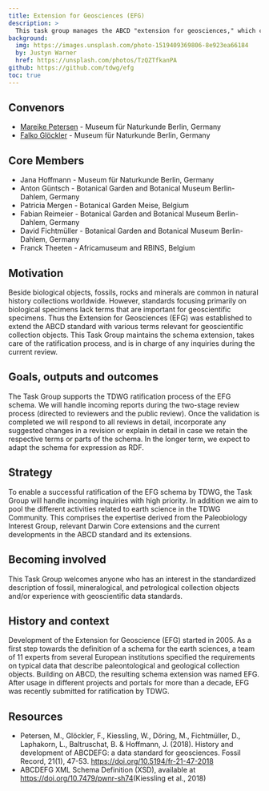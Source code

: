 ```yaml
---
title: Extension for Geosciences (EFG)
description: >
  This task group manages the ABCD "extension for geosciences," which creates adds vocabularies for concepts used in collections of geoscience specimens.
background:
  img: https://images.unsplash.com/photo-1519409369806-8e923ea66184
  by: Justyn Warner
  href: https://unsplash.com/photos/TzQZTfkanPA
github: https://github.com/tdwg/efg
toc: true
---
```


## Convenors

- [Mareike Petersen](mailto:Mareike.Petersen@mfn.berlin) - Museum für Naturkunde Berlin, Germany
- [Falko Glöckler](mailto:Falko.Gloeckler@mfn.berlin) - Museum für Naturkunde Berlin, Germany

## Core Members

- Jana Hoffmann - Museum für Naturkunde Berlin, Germany
- Anton Güntsch - Botanical Garden and Botanical Museum Berlin-Dahlem, Germany
- Patricia Mergen - Botanical Garden Meise, Belgium
- Fabian Reimeier - Botanical Garden and Botanical Museum Berlin-Dahlem, Germany
- David Fichtmüller - Botanical Garden and Botanical Museum Berlin-Dahlem, Germany
- Franck Theeten - Africamuseum and RBINS, Belgium

## Motivation

Beside biological objects, fossils, rocks and minerals are common in natural history collections worldwide. However, standards focusing primarily on biological specimens lack terms that are important for geoscientific specimens. Thus the Extension for Geosciences (EFG) was established to extend the ABCD standard with various terms relevant for geoscientific collection objects. This Task Group maintains the schema extension, takes care of the ratification process, and is in charge of any inquiries during the current review.

## Goals, outputs and outcomes

The Task Group supports the TDWG ratification process of the EFG schema. We will handle incoming reports during the two-stage review process (directed to reviewers and the public review). Once the validation is completed we will respond to all reviews in detail, incorporate any suggested changes in a revision or explain in detail in case we retain the respective terms or parts of the schema. In the longer term, we expect to adapt the schema for expression as RDF.

## Strategy

To enable a successful ratification of the EFG schema by TDWG, the Task Group will handle incoming inquiries with high priority. In addition we aim to pool the different activities related to earth science in the TDWG Community. This comprises the expertise derived from the Paleobiology Interest Group, relevant Darwin Core extensions and the current developments in the ABCD standard and its extensions.

## Becoming involved

This Task Group welcomes anyone who has an interest in the standardized description of fossil, mineralogical, and petrological collection objects and/or experience with geoscientific data standards.

## History and context

Development of the Extension for Geoscience (EFG) started in 2005. As a first step towards the definition of a schema for the earth sciences, a team of 11 experts from several European institutions specified the requirements on typical data that describe paleontological and geological collection objects. Building on ABCD, the resulting schema extension was named EFG. After usage in different projects and portals for more than a decade, EFG was recently submitted for ratification by TDWG.

## Resources

- Petersen, M., Glöckler, F., Kiessling, W., Döring, M., Fichtmüller, D., Laphakorn, L., Baltruschat, B. & Hoffmann, J. (2018). History and development of ABCDEFG: a data standard for geosciences. Fossil Record, 21(1), 47-53. <https://doi.org/10.5194/fr-21-47-2018>
- ABCDEFG XML Schema Definition (XSD), available at <https://doi.org/10.7479/pwnr-sh74>(Kiessling et al., 2018)
